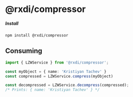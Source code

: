 # @rxdi/compressor

##### Install

```bash
npm install @rxdi/compressor
```

## Consuming

```typescript
import { LZWService } from '@rxdi/compressor';

const myObject = { name: 'Kristiyan Tachev' }
const compressed = LZWService.compress(myObject)

const decompressed = LZWService.decompress(compressed);
/* Prints: { name: 'Kristiyan Tachev' } */
```
